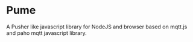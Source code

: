 Pume
====

A Pusher like javascript library for NodeJS and browser based on mqtt.js and paho mqtt javascript library.
